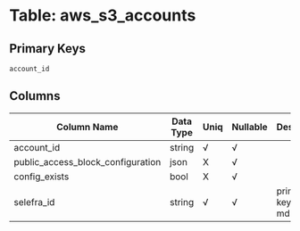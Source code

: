 # Table: aws_s3_accounts

## Primary Keys 

```
account_id
```


## Columns 

|  Column Name   |  Data Type  | Uniq | Nullable | Description | 
|  ----  | ----  | ----  | ----  | ---- | 
| account_id | string | √ | √ |  | 
| public_access_block_configuration | json | X | √ |  | 
| config_exists | bool | X | √ |  | 
| selefra_id | string | √ | √ | primary keys value md5 | 


